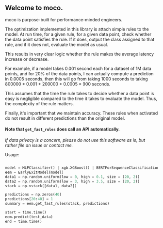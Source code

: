 
## Welcome to moco.

moco is purpose-built for performance-minded engineers.

The optimization implemented in this library is attach simple rules to the model.
At run time, for a given rule, for a given data point, check whether the data point satisfies 
the rule. If it does, output the class assigned to that rule, and if it does not,
evaluate the model as usual. 

This results in very clear logic whether the rule makes the average latency increase 
or decrease.

For example, if a model takes 0.001 second each for a dataset of 1M data points, and for 20% of the data points, I can actually compute a prediction in 0.0005 seconds, then this will go from taking 1000 seconds to taking 800000 * 0.001 + 200000 * 0.0005 = 900 seconds. 

This assumes that the time the rule takes to decide whether a data point is easy is negligible compared to the time it takes to evaluate the model. Thus, the complexity of the rule matters.

Finally, it's important that we maintain accuracy. These rules when activated do not result in different predictions than the original model.

#### Note that `get_fast_rules` does call an API automatically. 
*If data privacy is a concern, please do not use this software as is, but rather file an issue or contact me.*


Usage:
```python

model = MLPClassifier() | xgb.XGBoost() | BERTForSequenceClassification()
eem = EarlyExitModel(model)
data1 = np.random.uniform(low = 0, high = 0.1, size = (20, 2))
data2 = np.random.uniform(low = 3, high = 3.5, size = (20, 2))
stack = np.vstack([data1, data2])

predictions = np.zeros(40)
predictions[20:40] = 1
summary = eem.get_fast_rules(stack, predictions)

start = time.time()
eem.predict(test_data)
end = time.time()


```

